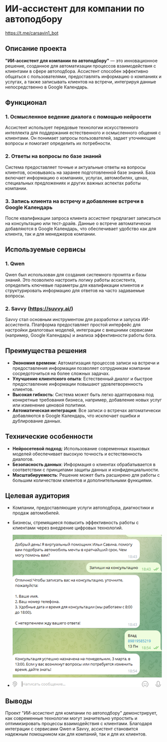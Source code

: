 # ИИ-ассистент для компании по автоподбору
https://t.me/carsavin1_bot

## Описание проекта

**"ИИ-ассистент для компании по автоподбору"** — это инновационное решение, созданное для автоматизации процессов взаимодействия с клиентами в сфере автоподбора. Ассистент способен эффективно общаться с пользователями, предоставлять информацию о компаниях и услугах, а также записывать клиентов на встречи, интегрируя данные непосредственно в Google Календарь.

## Функционал

### 1. Осмысленное ведение диалога с помощью нейросети
Ассистент использует передовые технологии искусственного интеллекта для поддержания естественного и осмысленного общения с клиентами. Он понимает запросы пользователей, задает уточняющие вопросы и помогает определить их потребности.

### 2. Ответы на вопросы по базе знаний
Система предоставляет точные и актуальные ответы на вопросы клиентов, основываясь на заранее подготовленной базе знаний. База включает информацию о компаниях, услугах, автомобилях, ценах, специальных предложениях и других важных аспектах работы компании.

### 3. Запись клиента на встречу и добавление встречи в Google Календарь
После квалификации запроса клиента ассистент предлагает записаться на консультацию или тест-драйв. Данные о встрече автоматически добавляются в Google Календарь, что обеспечивает удобство как для клиента, так и для менеджеров компании.

## Используемые сервисы

### 1. **Qwen**
Qwen был использован для создания системного промпта и базы знаний. Это позволило настроить логику работы ассистента, определить ключевые параметры для квалификации клиентов и структурировать информацию для ответов на часто задаваемые вопросы.

### 2. **Savvy (https://suvvy.ai/)**
Savvy стал основным инструментом для разработки и запуска ИИ-ассистента. Платформа предоставляет простой интерфейс для настройки диалоговых моделей, интеграции с внешними сервисами (например, Google Календарь) и анализа эффективности работы бота.

## Преимущества решения

- **Экономия времени**: Автоматизация процессов записи на встречи и предоставления информации позволяет сотрудникам компании сосредоточиться на более сложных задачах.
- **Улучшение клиентского опыта**: Естественный диалог и быстрое предоставление информации повышают удовлетворенность клиентов.
- **Высокая гибкость**: Система может быть легко адаптирована под конкретные требования бизнеса, например, добавление новых услуг или изменение ценовой политики.
- **Автоматическая интеграция**: Все записи о встречах автоматически добавляются в Google Календарь, что исключает ошибки и дублирование данных.

## Технические особенности

- **Нейросетевой подход**: Использование современных языковых моделей обеспечивает высокую точность и естественность диалогов.
- **Безопасность данных**: Информация о клиентах обрабатывается в соответствии с принципами защиты данных и конфиденциальности.
- **Масштабируемость**: Решение может быть расширено для работы с большим количеством клиентов и дополнительными функциями.

## Целевая аудитория

- Компании, предоставляющие услуги автоподбора, диагностики и продаж автомобилей.
- Бизнесы, стремящиеся повысить эффективность работы с клиентами через внедрение цифровых технологий.

- ![Иллюстрация к проекту](https://github.com/Vladislav8125/AI-Assistant/blob/main/5.png?raw=true)

## Выводы

Проект "ИИ-ассистент для компании по автоподбору" демонстрирует, как современные технологии могут значительно упростить и оптимизировать процессы взаимодействия с клиентами. Благодаря интеграции с сервисами Qwen и Savvy, ассистент становится надежным помощником как для компаний, так и для их клиентов.
